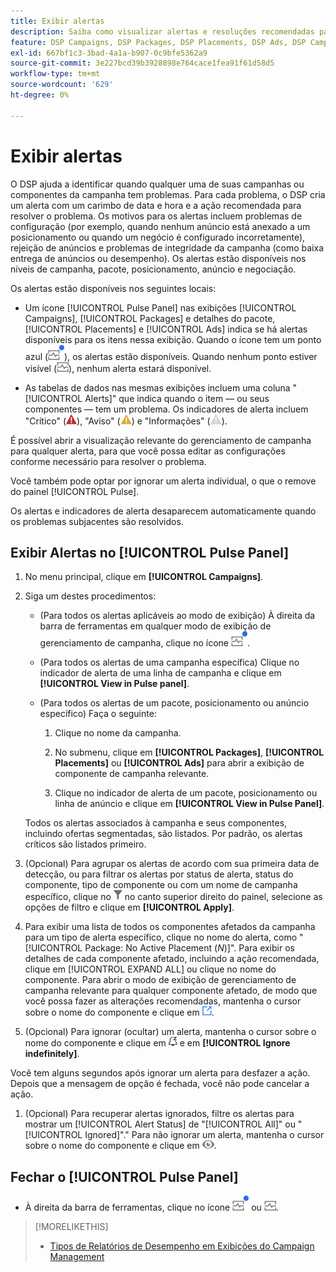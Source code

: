 ```yaml
---
title: Exibir alertas
description: Saiba como visualizar alertas e resoluções recomendadas para suas campanhas e componentes da campanha.
feature: DSP Campaigns, DSP Packages, DSP Placements, DSP Ads, DSP Campaign Data Views
exl-id: 667bf1c3-3bad-4a1a-b907-0c9bfe5362a9
source-git-commit: 3e227bcd39b3928898e764cace1fea91f61d58d5
workflow-type: tm+mt
source-wordcount: '629'
ht-degree: 0%

---
```


# Exibir alertas

O DSP ajuda a identificar quando qualquer uma de suas campanhas ou componentes da campanha tem problemas. Para cada problema, o DSP cria um alerta com um carimbo de data e hora e a ação recomendada para resolver o problema. Os motivos para os alertas incluem problemas de configuração (por exemplo, quando nenhum anúncio está anexado a um posicionamento ou quando um negócio é configurado incorretamente), rejeição de anúncios e problemas de integridade da campanha (como baixa entrega de anúncios ou desempenho). Os alertas estão disponíveis nos níveis de campanha, pacote, posicionamento, anúncio e negociação.

Os alertas estão disponíveis nos seguintes locais:

* Um ícone [!UICONTROL Pulse Panel] nas exibições [!UICONTROL Campaigns], [!UICONTROL Packages] e detalhes do pacote, [!UICONTROL Placements] e [!UICONTROL Ads] indica se há alertas disponíveis para os itens nessa exibição. Quando o ícone tem um ponto azul (![ícone de Painel de Pulso quando os alertas estão disponíveis](/help/dsp/assets/alerts-panel.png "ícone de Painel de Pulso quando os alertas estão disponíveis")), os alertas estão disponíveis. Quando nenhum ponto estiver visível (![Ícone Pulse Panel quando nenhum alerta estiver disponível](/help/dsp/assets/alerts-panel-empty.png "Ícone Pulse Panel quando nenhum alerta estiver disponível")), nenhum alerta estará disponível.

* As tabelas de dados nas mesmas exibições incluem uma coluna &quot;[!UICONTROL Alerts]&quot; que indica quando o item — ou seus componentes — tem um problema. Os indicadores de alerta incluem &quot;Crítico&quot; (![Crítico](/help/dsp/assets/indicator-critical.png "Crítico")), &quot;Aviso&quot; (![Aviso](/help/dsp/assets/indicator-warning.png "Aviso")) e &quot;Informações&quot; (![Informações](/help/dsp/assets/indicator-information.png "Informações")).

É possível abrir a visualização relevante do gerenciamento de campanha para qualquer alerta, para que você possa editar as configurações conforme necessário para resolver o problema.

Você também pode optar por ignorar um alerta individual, o que o remove do painel [!UICONTROL Pulse].

Os alertas e indicadores de alerta desaparecem automaticamente quando os problemas subjacentes são resolvidos.

## Exibir Alertas no [!UICONTROL Pulse Panel]

1. No menu principal, clique em **[!UICONTROL Campaigns]**.

1. Siga um destes procedimentos:

   * (Para todos os alertas aplicáveis ao modo de exibição) À direita da barra de ferramentas em qualquer modo de exibição de gerenciamento de campanha, clique no ícone ![Painel de Pulso quando os alertas estiverem disponíveis](/help/dsp/assets/alerts-panel.png "Painel de Pulso quando os alertas estiverem disponíveis").

   * (Para todos os alertas de uma campanha específica) Clique no indicador de alerta de uma linha de campanha e clique em **[!UICONTROL View in Pulse panel]**.

   * (Para todos os alertas de um pacote, posicionamento ou anúncio específico) Faça o seguinte:

      1. Clique no nome da campanha.

      1. No submenu, clique em **[!UICONTROL Packages]**, **[!UICONTROL Placements]** ou **[!UICONTROL Ads]** para abrir a exibição de componente de campanha relevante.

      1. Clique no indicador de alerta de um pacote, posicionamento ou linha de anúncio e clique em **[!UICONTROL View in Pulse Panel]**.

   Todos os alertas associados à campanha e seus componentes, incluindo ofertas segmentadas, são listados. Por padrão, os alertas críticos são listados primeiro.

1. (Opcional) Para agrupar os alertas de acordo com sua primeira data de detecção, ou para filtrar os alertas por status de alerta, status do componente, tipo de componente ou com um nome de campanha específico, clique no ![botão Filtrar](/help/dsp/assets/filter.png) no canto superior direito do painel, selecione as opções de filtro e clique em **[!UICONTROL Apply]**.

1. Para exibir uma lista de todos os componentes afetados da campanha para um tipo de alerta específico, clique no nome do alerta, como &quot;[!UICONTROL Package: No Active Placement (*N*)]&quot;. Para exibir os detalhes de cada componente afetado, incluindo a ação recomendada, clique em [!UICONTROL EXPAND ALL] ou clique no nome do componente. Para abrir o modo de exibição de gerenciamento de campanha relevante para qualquer componente afetado, de modo que você possa fazer as alterações recomendadas, mantenha o cursor sobre o nome do componente e clique em ![Ir para o modo de exibição](/help/dsp/assets/go-to-view.png "Ir para o modo de exibição").

1. (Opcional) Para ignorar (ocultar) um alerta, mantenha o cursor sobre o nome do componente e clique em ![Ignorar](/help/dsp/assets/alert-ignore.png "Ignorar") e em **[!UICONTROL Ignore indefinitely]**. <!-- **[!UICONTROL Ignore alert for three days]**, **[!UICONTROL Ignore alert until next check]**, or **[!UICONTROL Ignore indefinitely] -->

Você tem alguns segundos após ignorar um alerta para desfazer a ação. Depois que a mensagem de opção é fechada, você não pode cancelar a ação.

1. (Opcional) Para recuperar alertas ignorados, filtre os alertas para mostrar um [!UICONTROL Alert Status] de &quot;[!UICONTROL All]&quot; ou &quot;[!UICONTROL Ignored]&quot;.&quot; Para não ignorar um alerta, mantenha o cursor sobre o nome do componente e clique em ![Cancelar ignorância](/help/dsp/assets/alert-un-ignore.png "Cancelar ignorância").

## Fechar o [!UICONTROL Pulse Panel]

* À direita da barra de ferramentas, clique no ícone ![Painel de Pulso quando os alertas estiverem disponíveis](/help/dsp/assets/alerts-panel.png "ícone do Painel de Pulso quando os alertas estiverem disponíveis") ou ![Ícone Pulse Panel quando nenhum alerta estiver disponível](/help/dsp/assets/alerts-panel-empty.png "Ícone Pulse Panel quando nenhum alerta estiver disponível").

>[!MORELIKETHIS]
>
>* [Tipos de Relatórios de Desempenho em Exibições do Campaign Management](campaign-reports-about.md)

